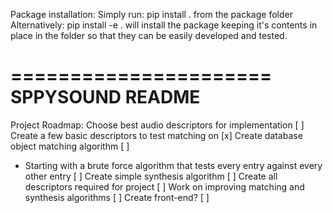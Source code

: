 Package installation:
Simply run:
pip install .
from the package folder
Alternatively:
pip install -e .
will install the package keeping it's contents in place in the folder so that they can be easily developed and tested.

======================
SPPYSOUND README
======================

Project Roadmap:
Choose best audio descriptors for implementation                                                [ ]
Create a few basic descriptors to test matching on                                              [x]
Create database object matching algorithm                                                       [ ]
- Starting with a brute force algorithm that tests every entry against every other entry        [ ]
Create simple synthesis algorithm                                                               [ ]
Create all descriptors required for project                                                     [ ]
Work on improving matching and synthesis algorithms                                             [ ]
Create front-end?                                                                               [ ]

